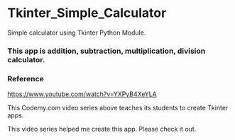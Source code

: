 # Tkinter_Simple_Calculator


Simple calculator using Tkinter Python Module.


### This app is addition, subtraction, multiplication, division calculator.




### Reference
https://www.youtube.com/watch?v=YXPyB4XeYLA


This Codemy.com video series above teaches its students to create Tkinter apps. 

This video series helped me create this app. Please check it out.
